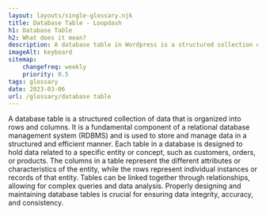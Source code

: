 ```yaml
--- 
layout: layouts/single-glossary.njk
title: Database Table - Loopdash
h1: Database Table
h2: What does it mean?
description: A database table in Wordpress is a structured collection of data that stores information related to posts, pages, comments, users, and other content types.
imageAlt: keyboard
sitemap:
	changefreq: weekly
	priority: 0.5
tags: glossary
date: 2023-03-06
url: /glossary/database table
---
```


A database table is a structured collection of data that is organized into rows and columns. It is a fundamental component of a relational database management system (RDBMS) and is used to store and manage data in a structured and efficient manner. Each table in a database is designed to hold data related to a specific entity or concept, such as customers, orders, or products. The columns in a table represent the different attributes or characteristics of the entity, while the rows represent individual instances or records of that entity. Tables can be linked together through relationships, allowing for complex queries and data analysis. Properly designing and maintaining database tables is crucial for ensuring data integrity, accuracy, and consistency.
